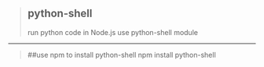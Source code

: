 >## python-shell
>run python code in Node.js use python-shell module
-------------
>##use npm to install python-shell
>    npm install python-shell

